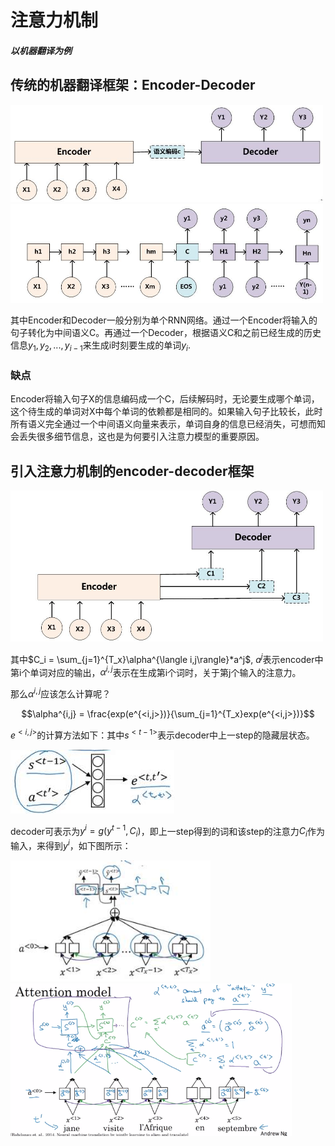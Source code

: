# 注意力机制
##### 以机器翻译为例
## 传统的机器翻译框架：Encoder-Decoder

<img src="./resources/attention1.png" width=500>
<img src="./resources/attention1-1.png" width=500>

其中Encoder和Decoder一般分别为单个RNN网络。通过一个Encoder将输入的句子转化为中间语义C。再通过一个Decoder，根据语义C和之前已经生成的历史信息$y_1,y_2,...,y_{i-1}$来生成i时刻要生成的单词$y_i$.

### 缺点
Encoder将输入句子X的信息编码成一个C，后续解码时，无论要生成哪个单词，这个待生成的单词对X中每个单词的依赖都是相同的。如果输入句子比较长，此时所有语义完全通过一个中间语义向量来表示，单词自身的信息已经消失，可想而知会丢失很多细节信息，这也是为何要引入注意力模型的重要原因。

## 引入注意力机制的encoder-decoder框架

<img src="./resources/attention2.png" width=500>

其中$C_i = \sum_{j=1}^{T_x}\alpha^{\langle i,j\rangle}*a^j$,  $a^j$表示encoder中第i个单词对应的输出，$\alpha^{i,j}$表示在生成第i个词时，关于第j个输入的注意力。

那么$\alpha^{i,j}$应该怎么计算呢？

$$\alpha^{i,j} = \frac{exp(e^{<i,j>})}{\sum_{j=1}^{T_x}exp(e^{<i,j>})}$$

$e^{<i,j>}$的计算方法如下：其中$s^{<t-1>}$表示decoder中上一step的隐藏层状态。

<img src="./resources/attention-4.jpeg" >

decoder可表示为$y^i=g(y^{t-1}, C_i)$，即上一step得到的词和该step的注意力$C_i$作为输入，来得到$y^i$，如下图所示：

<img src="./resources/attention-5.jpeg" width=320>

<img src="./resources/attention-6.jpeg" width=450>